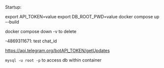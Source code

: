 Startup:

export API_TOKEN=value
export DB_ROOT_PWD=value
docker compose up --build

docker compose down -v to delete


-4869311671: test chat_id

https://api.telegram.org/botAPI_TOKEN/getUpdates

`mysql -u root -p` to access db within container
